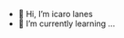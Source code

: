 - 👋 Hi, I’m icaro lanes
- 🌱 I’m currently learning ...


<!---
icarolanes/icarolanes is a ✨ special ✨ repository because its `README.md` (this file) appears on your GitHub profile.
You can click the Preview link to take a look at your changes.
--->
